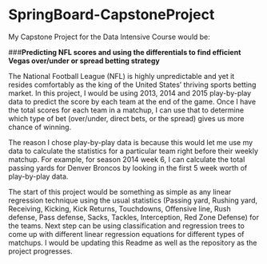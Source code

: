 # SpringBoard-CapstoneProject

My Capstone Project for the Data Intensive Course would be:

###**Predicting NFL scores and using the differentials to find efficient Vegas over/under or spread betting strategy**  

The National Football League (NFL) is highly unpredictable and yet it resides comfortably as the king of the United States’ thriving sports betting market. In this project, I would be using 2013, 2014 and 2015 play-by-play data to predict the score by each team at the end of the game. Once I have the total scores for each team in a matchup, I can use that to determine which type of bet (over/under, direct bets, or the spread) gives us more chance of winning. 

The reason I chose play-by-play data is because this would let me use my data to calculate the statistics for a particular team right before their weekly matchup. For example, for season 2014 week 6, I can calculate the total passing yards for Denver Broncos by looking in the first 5 week worth of play-by-play data. 

The start of this project would be something as simple as any linear regression technique using the usual statistics (Passing yard, Rushing yard, Receiving, Kicking, Kick Returns, Touchdowns, Offensive line, Rush defense, Pass defense, Sacks, Tackles, Interception, Red Zone Defense) for the teams. Next step can be using classification and regression trees to come up with different linear regression equations for different types of matchups. I would be updating this Readme as well as the repository as the project progresses.
